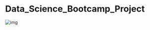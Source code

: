 # Data_Science_Bootcamp_Project
![img](https://datarockie.com/wp-content/uploads/2021/11/dsb-1024x512.png)
